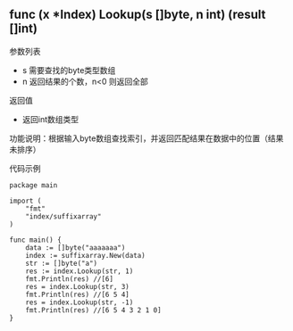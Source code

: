 ## func (x *Index) Lookup(s []byte, n int) (result []int)

参数列表

- s 需要查找的byte类型数组
- n 返回结果的个数，n<0 则返回全部

返回值

- 返回int数组类型

功能说明：根据输入byte数组查找索引，并返回匹配结果在数据中的位置（结果未排序）

代码示例

	package main

	import (
		"fmt"
		"index/suffixarray"
	)
	
	func main() {
		data := []byte("aaaaaaa")
		index := suffixarray.New(data)
		str := []byte("a")
		res := index.Lookup(str, 1)
		fmt.Println(res) //[6]
		res = index.Lookup(str, 3)
		fmt.Println(res) //[6 5 4]
		res = index.Lookup(str, -1)
		fmt.Println(res) //[6 5 4 3 2 1 0]
	}
